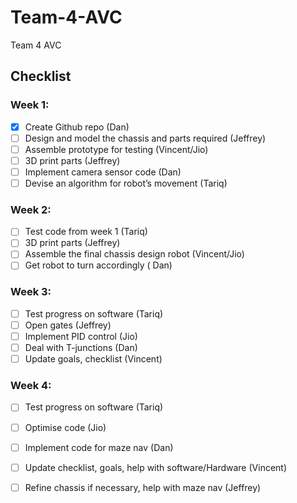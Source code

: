 # Team-4-AVC
Team 4 AVC

## Checklist 

### Week 1: 

- [x] Create Github repo (Dan)
- [ ] Design and model the chassis and parts required (Jeffrey)
- [ ] Assemble prototype for testing (Vincent/Jio)
- [ ] 3D print parts (Jeffrey)
- [ ] Implement camera sensor code (Dan)
- [ ] Devise an algorithm for robot’s movement  (Tariq)

### Week 2:

- [ ] Test code from week 1 (Tariq)
- [ ] 3D print parts (Jeffrey)
- [ ] Assemble the final chassis design robot (Vincent/Jio)
- [ ] Get robot to turn accordingly ( Dan)

### Week 3:

- [ ] Test progress on software (Tariq)
- [ ] Open gates (Jeffrey)
- [ ] Implement PID control (Jio)
- [ ] Deal with T-junctions (Dan)
- [ ] Update goals, checklist (Vincent)

### Week 4:

- [ ] Test progress on software (Tariq)
- [ ] Optimise code (Jio)
- [ ] Implement code for maze nav (Dan)
- [ ] Update checklist, goals, help with software/Hardware (Vincent)
- [ ] Refine chassis if necessary, help with maze nav (Jeffrey)


